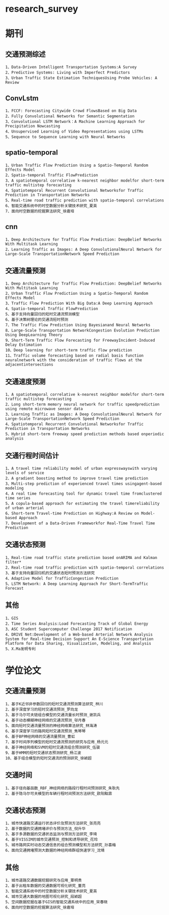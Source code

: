 # research_survey


# 期刊

## 交通预测综述

    1、Data-Driven Intelligent Transportation Systems:A Survey
    2、Predictive Systems: Living with Imperfect Predictors
    3、Urban Traffic State Estimation TechniquesUsing Probe Vehicles: A Review

## ConvLstm

    1、FCCF: Forecasting Citywide Crowd FlowsBased on Big Data
    2、Fully Convolutional Networks for Semantic Segmentation
    3、Convolutional LSTM Network：A Machine Learning Approach for Precipitation Nowcasting
    4、Unsupervised Learning of Video Representations using LSTMs
    5、Sequence to Sequence Learning with Neural Networks

## spatio-temporal

    1、Urban Traffic Flow Prediction Using a Spatio-Temporal Random Effects Model
    2、Spatio-temporal Traffic FlowPrediction
    3、A spatiotemporal correlative k-nearest neighbor modelfor short-term traffic multistep forecasting
    4、Spatiotemporal Recurrent Convolutional Networksfor Traffic Prediction in Transportation Networks
    5、Real-time road traffic prediction with spatio-temporal correlations
    6、智能交通系统中的时空数据分析关键技术研究_夏英
    7、面向时空数据的挖掘算法研究_徐嘉培

## cnn

    1、Deep Architecture for Traffic Flow Prediction: DeepBelief Networks With Multitask Learning
    2、Learning Traffic as Images: A Deep ConvolutionalNeural Network for Large-Scale TransportationNetwork Speed Prediction

## 交通流量预测

    1、Deep Architecture for Traffic Flow Prediction: DeepBelief Networks With Multitask Learning
    2、Urban Traffic Flow Prediction Using a Spatio-Temporal Random Effects Model
    3、Traffic Flow Prediction With Big Data:A Deep Learning Approach
    4、Spatio-temporal Traffic FlowPrediction
    5、基于支持向量回归的短时交通流预测模型
    6、基于决策树理论的交通流短时预测
    7、The Traffic Flow Prediction Using Bayesianand Neural Networks
    8、Large-Scale Transportation NetworkCongestion Evolution Prediction Using DeepLearning Theory
    9、Short-Term Traffic Flow Forecasting for FreewayIncident-Induced Delay Estimation
    10、Deep learning for short-term traffic flow prediction
    11、Traffic volume forecasting based on radial basis function neuralnetwork with the consideration of traffic flows at the adjacentintersections


## 交通速度预测

    1、A spatiotemporal correlative k-nearest neighbor modelfor short-term traffic multistep forecasting
    2、Long short-term memory neural network for traffic speedprediction using remote microwave sensor data
    3、Learning Traffic as Images: A Deep ConvolutionalNeural Network for Large-Scale TransportationNetwork Speed Prediction
    4、Spatiotemporal Recurrent Convolutional Networksfor Traffic Prediction in Transportation Networks
    5、Hybrid short-term freeway speed prediction methods based onperiodic analysis

## 交通行程时间估计

    1、A travel time reliability model of urban expresswayswith varying levels of service
    2、A gradient boosting method to improve travel time prediction
    3、Multi-step prediction of experienced travel times usingagent-based modeling
    4、A real time forecasting tool for dynamic travel time fromclustered time series
    5、A copula-based approach for estimating the travel timereliability of urban arterial
    6、Short-term Travel-time Prediction on Highway:A Review on Model-based Approach
    7、Development of a Data-Driven Frameworkfor Real-Time Travel Time Prediction

## 交通状态预测

    1、Real-time road traffic state prediction based onARIMA and Kalman filter*
    2、Real-time road traffic prediction with spatio-temporal correlations
    3、基于支持向量回归机的交通状态短时预测方法研究
    4、Adaptive Model for TrafficCongestion Prediction
    5、LSTM Network: A Deep Learning Approach For Short-TermTraffic Forecast

## 其他 

    1、GIS
    2、Time Series Analysis:Load Forecasting Track of Global Energy
    3、ASC Student Supercomputer Challenge 2017 Notification
    4、DRIVE Net:Development of a Web-based Arterial Network Analysis System for Real-time Decision Support An E-Science Transportation Platform for Data Sharing, Visualization, Modeling, and Analysis
    5、X.Ma发明专利



# 学位论文

## 交通流量预测 

    1、基于K近邻非参数回归的短时交通流预测算法研究_林川
    2、基于深度学习的短时交通流预测_罗向龙
    3、基于马尔可夫链组合模型的交通流量长时预测_谢凯兵
    4、基于动态模糊神经网络的交通流预测_邬月春
    5、面向短时交通流量预测的神经网络算法研究_林海涛
    6、基于深度学习的路网短时交通流预测_焦琴琴
    6、基于BP神经网络的交通流量预测_曹虹
    7、基于时间序列模型的短时交通流预测的研究与应用_杨元元
    8、基于神经网络和SVM的短时交通流组合预测研究_伍骏
    9、基于HMM的短时交通状态预测研究_杨江波
    10、基于组合模型的短时交通流的预测研究_徐颖超

## 交通时间

    1、基于径向基函数_RBF_神经网络的路段行程时间预测研究_朱耿先
    2、基于隐马尔可夫模型的车辆行程时间预测方法研究_欧阳黜霏

## 交通状态预测

    1、城市快速路交通运行状态评价及预测方法研究_张亮亮
    2、基于数据的交通拥堵评价与预测方法_倪升华
    3、基于多源数据的交通状态监测与预测方法研究_李琦
    4、基于VISSIM的城市交通预测_控制和诱导研究_花玲
    5、城市路网实时动态交通信息的组合预测模型和方法研究_孙喜梅
    6、面向交通拥堵预测大数据的神经网络群组快速学习_沈晴


## 其他

    1、城市道路交通数据挖掘研究与应用_覃明贵
    2、基于出租车数据的交通数据可视化研究_董亮
    3、智能交通系统中的时空数据分析关键技术研究_夏英
    4、城市交通大数据的地图可视化研究_段颖超
    5、空间数据挖掘在基于GIS的智能交通系统中的应用_宋春晓
    6、面向时空数据的挖掘算法研究_徐嘉培
